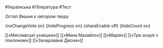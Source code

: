 #Українська #Література #Тест

*Остап Вишня є автором твору*

{noChangeVote on}
{hideProgress on}
{shareEnable off}
{hideCount on}

[[«Мисливські усмішки»]]
[[«Мина Мазайло»]]
[[«Марія»]]
[[«Три зозулі з поклоном»]]
[[«Зачарована Десна»]]
